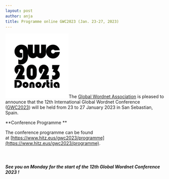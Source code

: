 ```yaml
---
layout: post
author: anja
title: Programme online GWC2023 (Jan. 23-27, 2023)
--- 
```


[![](/img/gwc.logo_.5.200.png)](/img/gwc.logo_.5.200.png)The
[Global Wordnet Association](http://globalwordnet.org) is pleased to
announce that the 12th International Global Wordnet Conference
([GWC2023](https://www.hitz.eus/gwc2023/programme)) will be held from 23
to 27 January 2023 in San Sebastian, Spain.

**Conference Programme **

The conference programme can be found
at [https://www.hitz.eus/gwc2023/programme](https://www.hitz.eus/gwc2023/programme).

####  

#### *See you on Monday for the start of the 12th Global Wordnet Conference 2023 !*
